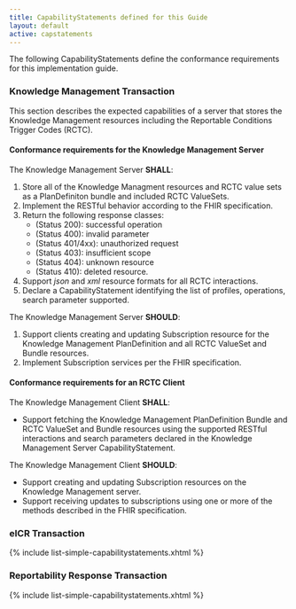 ```yaml
---
title: CapabilityStatements defined for this Guide
layout: default
active: capstatements
---
```


<!-- { :.no_toc } -->

<!-- TOC  the css styling for this is \pages\assets\css\project.css under 'markdown-toc'-->

<!-- * Do not remove this line (it will not be displayed)
{:toc} -->


<!-- end TOC -->

The following CapabilityStatements define the conformance requirements for this implementation guide.

### Knowledge Management Transaction

This section describes the expected capabilities of a server that stores the Knowledge Management resources including the Reportable Conditions Trigger Codes (RCTC).  

#### Conformance requirements for the Knowledge Management Server

The Knowledge Management Server **SHALL**:

1. Store all of the Knowledge Managment resources and RCTC value sets as a PlanDefiniton bundle and included RCTC ValueSets.
1. Implement the RESTful behavior according to the FHIR specification.
1. Return the following response classes:
   - (Status 200): successful operation
   - (Status 400): invalid parameter
   - (Status 401/4xx): unauthorized request
   - (Status 403): insufficient scope
   - (Status 404): unknown resource
   - (Status 410): deleted resource.
1. Support *json* and *xml* resource formats for all RCTC interactions.
1. Declare a CapabilityStatement identifying the list of profiles, operations, search parameter supported.

The Knowledge Management Server **SHOULD**:

1. Support clients creating and updating Subscription resource for the Knowledge Management PlanDefinition and all RCTC ValueSet and Bundle resources.
1. Implement Subscription services per the FHIR specification.


#### Conformance requirements for an RCTC Client

The Knowledge Management Client **SHALL**:

- Support fetching the Knowledge Management PlanDefinition Bundle and RCTC ValueSet and Bundle resources using the supported RESTful interactions and search parameters declared in the Knowledge Management Server CapabilityStatement.

The Knowledge Management Client **SHOULD**:

- Support creating and updating Subscription resources on the Knowledge Management server.
- Support receiving updates to subscriptions using one or more of the methods described in the FHIR specification.


### eICR Transaction
{% include list-simple-capabilitystatements.xhtml %}
### Reportability Response Transaction
{% include list-simple-capabilitystatements.xhtml %}
